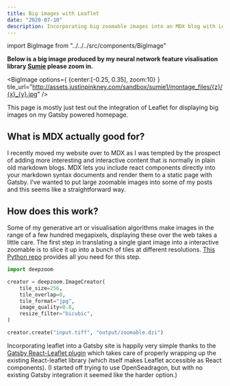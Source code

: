 ```yaml
---
title: Big images with Leaflet
date: "2020-07-10"
description: Incorporating big zoomable images into an MDX blog with Leaflet
---
```


import BigImage from "../../../src/components/BigImage"

__Below is a big image produced by my neural network feature visalisation library [Sumie](https://github.com/justinpinkney/sumie) please zoom in.__

<BigImage 
    options={ {center:[-0.25, 0.35], zoom:10} } 
    tile_url="http://assets.justinpinkney.com/sandbox/sumie1/montage_files/{z}/{x}_{y}.jpg" />

This page is mostly just test out the integration of Leaflet for displaying big images on my Gatsby powered homepage.

## What is MDX actually good for?

I recently moved my website over to MDX as I was tempted by the prospect of adding more interesting and interactive content that is normally in plain old markdown blogs. MDX lets you include react components directly into your markdown syntax documents and render them to a static page with Gatsby. I've wanted to put large zoomable images into some of my posts and this seems like a straightforward way.

## How does this work?

Some of my generative art or visualisation algorithms make images in the range of a few hundred megapixels, displaying these over the web takes a little care. The first step in translating a single giant image into a interactive zoomable is to slice it up into a bunch of tiles at different resolutions. [This Python repo](https://github.com/openzoom/deepzoom.py) provides all you need for this step.

```Python
import deepzoom

creator = deepzoom.ImageCreator(
    tile_size=256,
    tile_overlap=0,
    tile_format="jpg",
    image_quality=0.8,
    resize_filter="bicubic",
)

creator.create("input.tiff", "output/zoomable.dzi")
```

Incorporating leaflet into a Gatsby site is happily very simple thanks to the [Gatsby React-Leaflet plugin](https://github.com/dweirich/gatsby-plugin-react-leaflet) which takes care of properly wrapping up the existing React-leaflet library (which itself makes Leaflet accessible as React components). (I started off trying to use OpenSeadragon, but with no existing Gatsby integration it seemed like the harder option.)
